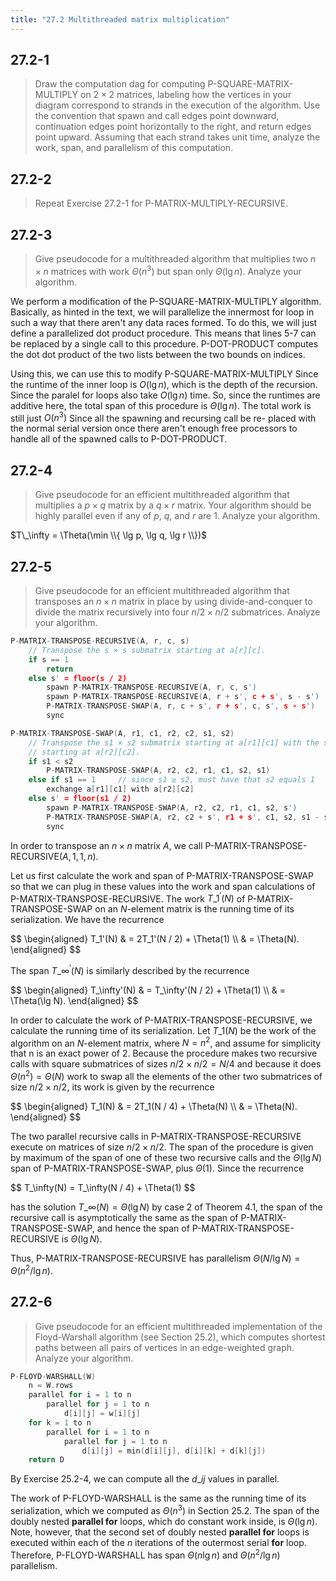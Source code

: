 ```yaml
---
title: "27.2 Multithreaded matrix multiplication"
---
```


## 27.2-1

> Draw the computation dag for computing $\text{P-SQUARE-MATRIX-MULTIPLY}$ on $2 \times 2$ matrices, labeling how the vertices in your diagram correspond to strands in the execution of the algorithm. Use the convention that spawn and call edges point downward, continuation edges point horizontally to the right, and return edges point upward. Assuming that each strand takes unit time, analyze the work, span, and parallelism of this computation.

## 27.2-2

> Repeat Exercise 27.2-1 for $\text{P-MATRIX-MULTIPLY-RECURSIVE}$.

## 27.2-3

> Give pseudocode for a multithreaded algorithm that multiplies two $n \times n$ matrices with work $\Theta(n^3)$ but span only $\Theta(\lg n)$. Analyze your algorithm.

We perform a modification of the $\text{P-SQUARE-MATRIX-MULTIPLY}$ algorithm. Basically, as hinted in the text, we will parallelize the innermost for loop in such a way that there aren't any data races formed. To do this, we will just define a parallelized dot product procedure. This means that lines 5-7 can be replaced by a single call to this procedure. $\text{P-DOT-PRODUCT}$ computes the dot dot product of the two lists between the two bounds on indices.

Using this, we can use this to modify $\text{P-SQUARE-MATRIX-MULTIPLY}$
Since the runtime of the inner loop is $O(\lg n)$, which is the depth of the recursion. Since the paralel for loops also take $O(\lg n)$ time. So, since the runtimes are additive here, the total span of this procedure is $\Theta(\lg n)$. The total work is still just $O(n^3)$ Since all the spawning and recursing call be re- placed with the normal serial version once there aren't enough free processors to handle all of the spawned calls to $\text{P-DOT-PRODUCT}$.

## 27.2-4

> Give pseudocode for an efficient multithreaded algorithm that multiplies a $p \times q$ matrix by a $q \times r$ matrix. Your algorithm should be highly parallel even if any of $p$, $q$, and $r$ are 1. Analyze your algorithm.

$T\_\infty = \Theta(\min \\{ \lg p, \lg q, \lg r \\})$

## 27.2-5

> Give pseudocode for an efficient multithreaded algorithm that transposes an $n \times n$ matrix in place by using divide-and-conquer to divide the matrix recursively into four $n / 2 \times n / 2$ submatrices. Analyze your algorithm.

```cpp
P-MATRIX-TRANSPOSE-RECURSIVE(A, r, c, s)
    // Transpose the s × s submatrix starting at a[r][c].
    if s == 1
        return
    else s' = floor(s / 2)
        spawn P-MATRIX-TRANSPOSE-RECURSIVE(A, r, c, s')
        spawn P-MATRIX-TRANSPOSE-RECURSIVE(A, r + s', c + s', s - s')
        P-MATRIX-TRANSPOSE-SWAP(A, r, c + s', r + s', c, s', s - s')
        sync
```

```cpp
P-MATRIX-TRANSPOSE-SWAP(A, r1, c1, r2, c2, s1, s2)
    // Transpose the s1 × s2 submatrix starting at a[r1][c1] with the s2 × s1 submatrix
    // starting at a[r2][c2].
    if s1 < s2
        P-MATRIX-TRANSPOSE-SWAP(A, r2, c2, r1, c1, s2, s1)
    else if s1 == 1     // since s1 ≥ s2, must have that s2 equals 1
        exchange a[r1][c1] with a[r2][c2]
    else s' = floor(s1 / 2)
        spawn P-MATRIX-TRANSPOSE-SWAP(A, r2, c2, r1, c1, s2, s')
        P-MATRIX-TRANSPOSE-SWAP(A, r2, c2 + s', r1 + s', c1, s2, s1 - s')
        sync
```

In order to transpose an $n \times n$ matrix $A$, we call $\text{P-MATRIX-TRANSPOSE-RECURSIVE}(A, 1, 1, n)$.

Let us first calculate the work and span of $\text{P-MATRIX-TRANSPOSE-SWAP}$ so that we can plug in these values into the work and span calculations of $\text{P-MATRIX-TRANSPOSE-RECURSIVE}$. The work $T\_1^\prime(N)$ of $\text{P-MATRIX-TRANSPOSE-SWAP}$ on an $N$-element matrix is the running time of its serialization. We have the recurrence

<div>
$$
\begin{aligned}
T_1'(N) & = 2T_1'(N / 2) + \Theta(1) \\
        & = \Theta(N).
\end{aligned}
$$
</div>

The span $T\_\infty^\prime(N)$ is similarly described by the recurrence

<div>
$$
\begin{aligned}
T_\infty'(N) & = T_\infty'(N / 2) + \Theta(1) \\
             & = \Theta(\lg N).
\end{aligned}
$$
</div>

In order to calculate the work of $\text{P-MATRIX-TRANSPOSE-RECURSIVE}$, we calculate the running time of its serialization. Let $T\_1(N)$ be the work of the algorithm on an $N$-element matrix, where $N = n^2$, and assume for simplicity that n is an exact power of $2$. Because the procedure makes two recursive calls with square submatrices of sizes $n / 2 \times n / 2 = N / 4$ and because it does $\Theta(n^2) = \Theta(N)$ work to swap all the elements of the other two submatrices of size $n / 2 \times n / 2$, its work is given by the recurrence

<div>
$$
\begin{aligned}
T_1(N) & = 2T_1(N / 4) + \Theta(N) \\
       & = \Theta(N).
\end{aligned}
$$
</div>

The two parallel recursive calls in $\text{P-MATRIX-TRANSPOSE-RECURSIVE}$ execute on matrices of size $n / 2 \times n / 2$. The span of the procedure is given by maximum of the span of one of these two recursive calls and the $\Theta(\lg N)$ span of $\text{P-MATRIX-TRANSPOSE-SWAP}$, plus $\Theta(1)$. Since the recurrence

<div>
$$
T_\infty(N) = T_\infty(N / 4) + \Theta(1)
$$
</div>

has the solution $T\_\infty(N) = \Theta(\lg N)$ by case 2 of Theorem 4.1, the span of the recursive call is asymptotically the same as the span of $\text{P-MATRIX-TRANSPOSE-SWAP}$, and hence the span of $\text{P-MATRIX-TRANSPOSE-RECURSIVE}$ is $\Theta(\lg N)$.

Thus, $\text{P-MATRIX-TRANSPOSE-RECURSIVE}$ has parallelism $\Theta(N / \lg N) = \Theta(n^2 / \lg n)$.

## 27.2-6

> Give pseudocode for an efficient multithreaded implementation of the Floyd-Warshall algorithm (see Section 25.2), which computes shortest paths between all pairs of vertices in an edge-weighted graph. Analyze your algorithm.

```cpp
P-FLOYD-WARSHALL(W)
    n = W.rows
    parallel for i = 1 to n
        parallel for j = 1 to n
            d[i][j] = w[i][j]
    for k = 1 to n
        parallel for i = 1 to n
            parallel for j = 1 to n
                d[i][j] = min(d[i][j], d[i][k] + d[k][j])
    return D
```

By Exercise 25.2-4, we can compute all the $d\_{ij}$ values in parallel.

The work of $\text{P-FLOYD-WARSHALL}$ is the same as the running time of its serialization, which we computed as $\Theta(n^3)$ in Section 25.2. The span of the doubly nested **parallel for** loops, which do constant work inside, is $\Theta(\lg n)$. Note, however, that the second set of doubly nested **parallel for** loops is executed within each of the $n$ iterations of the outermost serial **for** loop. Therefore, $\text{P-FLOYD-WARSHALL}$ has span $\Theta(n\lg n)$ and $\Theta(n^2 / \lg n)$ parallelism.